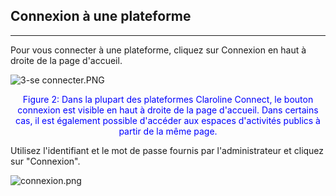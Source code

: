 ## Connexion à une plateforme
---

Pour vous connecter à une plateforme, cliquez sur Connexion en haut à droite de la page d'accueil.

![3-se connecter.PNG](http://www.claroline.net/uploads/custom/images/1516.png)

<p style="text-align: center; color: blue">Figure 2: Dans la plupart des plateformes Claroline Connect, le bouton connexion est visible en haut à droite de la page d'accueil.
Dans certains cas, il est également possible d'accéder aux espaces d'activités publics à partir de la même page.</p>

Utilisez l'identifiant et le mot de passe fournis par l'administrateur et cliquez sur "Connexion".

![connexion.png](http://www.claroline.net/uploads/custom/images/1846.png)

